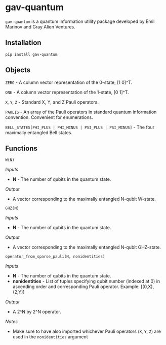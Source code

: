 # gav-quantum

`gav-quantum` is a quantum information utility package developed by Emil Marinov and Gray Alien Ventures.

## Installation
`pip install gav-quantum`

## Objects

`ZERO` - A column vector representation of the 0-state, [1 0]^T.

`ONE` - A column vector representation of the 1-state, [0 1]^T.

`X`, `Y`, `Z` - Standard X, Y, and Z Pauli operators.

`PAULIS` - An array of the Pauli operators in standard quantum information convention.  Convenient for enumerations.

`BELL_STATES[PHI_PLUS | PHI_MINUS | PSI_PLUS | PSI_MINUS]` - The four maximally entangled Bell states.


## Functions

`W(N)`

*Inputs*
* **N** - The number of qubits in the quantum state.

*Output*
* A vector corresponding to the maximally entangled N-qubit W-state.

`GHZ(N)`

*Inputs*
* **N** - The number of qubits in the quantum state.

*Output*
* A vector corresponding to the maximally entangled N-qubit GHZ-state.

`operator_from_sparse_pauli(N, nonidentities)`

*Inputs*
* **N** - The number of qubits in the quantum state.
* **nonidentities** - List of tuples specifying qubit number (indexed at 0) in ascending order and corresponding Pauli operator. Example: [(0,X),(2,Y)]

*Output*
* A 2^N by 2^N operator.

*Notes*
* Make sure to have also imported whichever Pauli operators (`X`, `Y`, `Z`) are used in the `nonidentities` argument